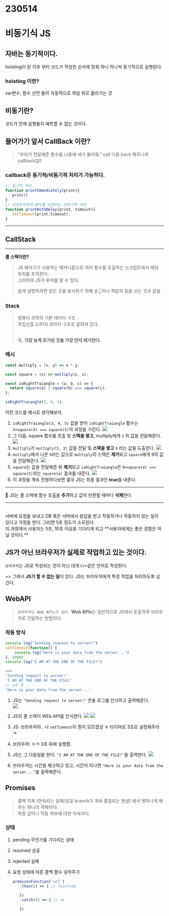 # 230514

# 비동기식 JS
## 자바는 동기적이다.
hoisting이 된 이후 부터 코드가 작성한 순서에 맞춰 하나 하나씩 동기적으로 실행된다.
### hoisting 이란?
var변수, 함수 선언 들이 자동적으로 제일 위로 올라가는 것
## 비동기란?
코드가 언제 실행될지 예측할 수 없는 것이다.

## 들어가기 앞서 CallBack 이란?
> "우리가 전달해준 함수를 나중에 네가 불러줘." call 다음 back 해주니까 callback임!!

### callback은 동기적/비동기적 처리가 가능하다.
```js
// 동기적 처리
function printImmediately(print){
   print()
} 
// 브라우저에게 API를 요청하는 비동기적 처리
function printWithDelay(print, timeiut){
   setTimeout(print,timeout);
}
```
<hr>

## CallStack
 

---

**콜 스택이란?**

> JS 해석기가 사용하는 매커니즘으로 여러 함수를 호출하는 스크립트에서 해당 위치를 추적한다.
> <br> 그리하여 JS가 위치를 알 수 있다.
>
> 쉽게 설명하자면 읽던 곳을 표시하기 위해 손👆이나 책갈피 등을 쓰는 것과 같음

### Stack

> 컴퓨터 과학의 기본 데이터 구조
> <br> 후입선출 (LIFO) 데이터 구조로 알려져 있다.
>
> <br> 즉, **가장 늦게 추가된 것을 가장 먼저 제거한다.**

### 예시

```js
const multiply = (x, y) => x * y;

const square = (x) => multiply(x, x);

const isRightTraiangle = (a, b, c) => {
  return square(a) + square(b) === square(c);
};

isRightTraiangle(3, 4, 5);
```

이런 코드를 예시로 생각해보자.

1. `isRightTraiangle(3, 4, 5)` 값을 받아 `isRightTraiangle` 함수는 `3+square(4) === square(5)`의 과정을 가진다.
   ![](2023-05-14-17-41-03.png)
2. 그 다음, square 함수를 호출 및 **스택을 쌓고**, multiply에게 `3` 의 값을 전달해준다.
   ![](2023-05-14-17-42-19.png)
3. `multiply`가 `multiply(3, 3)` 값을 전달 및 **스택을 쌓고** `9` 라는 값을 도출한다.
   ![](2023-05-14-17-43-32.png)
4. `multiply`에서 나온 `9`라는 값으로 `multiply`의 스택은 **제거**되고 `square`에게 9의 값을 전달해준다.
   ![](2023-05-14-17-44-31.png)
5. `square`는 값을 전달해준 뒤 **제거**되고 `isRightTraiangle`은 `9+square(4) === square(5)`라는 `square(a)` 결과를 내준다.
   ![](2023-05-14-17-45-50.png)
6. 이 과정을 계속 진행하다보면 결국 JS는 최종 결과인 **true**를 내준다.

---

🌻 JS는 콜 스택에 함수 호출을 **추가**하고 값이 반환될 때마다 **삭제**한다.

<hr>
<br>
서버에 요청을 보내고 DB 혹은 서버에서 응답을 받고 작동하거나 작동하지 않는 일이 있다고 가정을 한다. 그러면 5초 정도가 소모된다.
<br> 이 과정에서 사용자는 5초, 10초 이상을 기다리게 되고 **사용자에게는 좋은 경험은 아닐 것이다.**

## JS가 아닌 브라우저가 실제로 작업하고 있는 것이다.

`브라우저`는 JS로 작성되는 것이 아닌 대개 `C++`같은 언어로 작성된다.

=> 그래서 **JS가 할 수 없는 일**이 있다. JS는 브라우저에게 특정 작업을 처리하도록 넘긴다.

## WebAPI

> `브라우저는 Web APIs가 있다.` **Web APIs**는 일반적으로 JS에서 호출하여 브라우저로 전달하는 방법이다.

### 작동 방식

```js
console.log("Sending request to server!")
setTimeout(function() {
    console.log("Here is your data from the server...")
}, 3000)
console.log("I AM AT THE END OF THE FILE!")

>>> 
'Sending request to server!'
'I AM AT THE END OF THE FILE!'
// 3초 후
'Here is your data from the server...'
```

1. JS는 `"Sending request to server!"` 콘솔 로그를 인식하고 출력해준다.<br>
![](2023-05-14-18-23-06.png) 

2. JS의 콜 스택이 WEb API를 인식한다. 
![](2023-05-14-18-32-41.png)
![](2023-05-14-18-33-00.png)
3. JS: 브라우저야.. 나 `setTimeout`이 뭔지 모르겠성 ㅎ 타이머로 3초로 설정해주라 ㅋ 

4. 브라우저: ㅇㅋ 3초 뒤에 실행함. 

5. JS는 그 다음일을 한다. `"I AM AT THE END OF THE FILE!"`을 출력한다.
![](2023-05-14-18-33-34.png)

6. 브라우저는 시간을 체크하고 있고, 시간이 지나면 `"Here is your data from the server..."`를 출력해준다.

## Promises
> 콜백 지옥 (연속되는 실패/성공 branch가 계속 중첩되는 현상) 에서 벗어나게 해주는 하나의 객체이다.
> <br> 최종 값이나 작동 여부에 대한 약속이다.

### 상태
1. pending
무언가를 기다리는 상태
2. resolved
성공

3. rejected
실패
4. 요청 상태에 따른 콜백 함수 넣어주기
   ```js
   promisesFunction('url')
      .then(() => { // resolved

      })
      .catch(() => { // re

      })
   ```

```js

```

```js

```

```js

```

```js

```

```js

```
